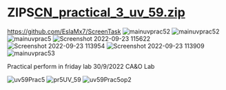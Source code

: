 # ZIPS[CN_practical_3_uv_59.zip](https://github.com/umang1352/ZIPS/files/9555580/CN_practical_3_uv_59.zip)
https://github.com/EslaMx7/ScreenTask
![mainuvprac52](https://user-images.githubusercontent.com/80378007/191905496-865a3c86-3c28-4572-940c-d3728354222f.png)
![mainuvprac52](https://user-images.githubusercontent.com/80378007/191905633-cfc6424c-679a-496f-be40-fed96760ccfb.png)
![mainuvprac5](https://user-images.githubusercontent.com/80378007/191905697-410f3784-0cb6-4dd4-9e74-9845eea9c5a6.png)
![Screenshot 2022-09-23 115622](https://user-images.githubusercontent.com/80378007/191905699-9f549b11-e682-4acd-bd33-bfbee98900e2.png)
![Screenshot 2022-09-23 113954](https://user-images.githubusercontent.com/80378007/191905702-722bac48-095d-4c3f-bd8e-d6dd0fd279d1.png)
![Screenshot 2022-09-23 113909](https://user-images.githubusercontent.com/80378007/191905704-d396d10a-3adb-4be0-be82-6af8a3ec8319.png)
![mainuvprac53](https://user-images.githubusercontent.com/80378007/191908218-dd90e6d3-7f7f-4bab-9942-fea641bb503a.png)

Practical perform in friday lab 30/9/2022
CA&O Lab

![uv59Prac5](https://user-images.githubusercontent.com/80378007/193205101-d355bc77-9260-47ae-895e-d69d11942117.png)
![pr5UV_59](https://user-images.githubusercontent.com/80378007/193205178-dfecd0b9-d629-492b-91ed-cea1f2e8d143.png)
![uv59Prac5op2](https://user-images.githubusercontent.com/80378007/193207139-43c701b5-6a62-43ab-b437-451b3fbf052a.png)
